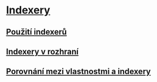 # [Indexery](index.md)
## [Použití indexerů](using-indexers.md)
## [Indexery v rozhraní](indexers-in-interfaces.md)
## [Porovnání mezi vlastnostmi a indexery](comparison-between-properties-and-indexers.md)
